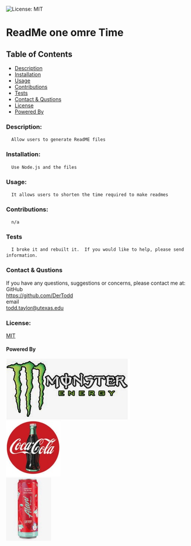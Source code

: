 ![License: MIT](https://img.shields.io/badge/License-MIT-yellow.svg)
  # ReadMe one omre Time

  ## Table of Contents
  * [Description](#descrip)
  * [Installation](#install)
  * [Usage](#usage)
  * [Contributions](#contri)
  * [Tests](#tests)
  * [Contact & Qustions](#contact)
  * [License](#license)
  * [Powered By](#powered-by)
  <a name='descrip'></a>
  ### Description:
      Allow users to generate ReadME files

  <a name='install'></a>
  ### Installation:
      Use Node.js and the files

  <a name='usage'></a>
  ### Usage: 
      It allows users to shorten the time required to make readmes

  <a name='contri'></a>
  ### Contributions:
      n/a

  <a name='tests'></a>
  ### Tests
      I broke it and rebuilt it.  If you would like to help, please send information.

  <a name='contact'></a>
  ### Contact & Qustions
  If you have any questions, suggestions or concerns, please contact me at:  
  GitHub  
  https://github.com/DerTodd  
  email  
      todd.taylor@utexas.edu  

  <a name='licnese'></a>
  ### License:
  [MIT](https://opensource.org/licenses/MIT)

  <a name='powered-by'></a>
  #### Powered By
  ![Monster](./assets/images/monster.jpg)  
  ![Coke](./assets/images/coke.jpg)  
  ![Alani Nu](./assets/images/alani_nu.jpg) 

